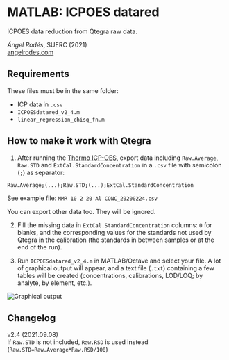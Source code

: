 # MATLAB: ICPOES datared

ICPOES data reduction from Qtegra raw data.

*Ángel Rodés*, SUERC (2021)\
[angelrodes.com](https://angelrodes.wordpress.com/)

## Requirements

These files must be in the same folder:

* ICP data in ```.csv```
* ```ICPOESdatared_v2_4.m```
* ```linear_regression_chisq_fn.m```

## How to make it work with Qtegra

1. After running the [Thermo ICP-OES](https://github.com/angelrodes/ICPOES-datared/blob/main/ICPOES_checklist.md), export data including ```Raw.Average```, ```Raw.STD``` and ```ExtCal.StandardConcentration``` in a ```.csv``` file with semicolon (```;```) as separator:

``` csv
Raw.Average;(...);Raw.STD;(...);ExtCal.StandardConcentration
```

See example file: ```MMR 10 2 20 Al CONC_20200224.csv```

You can export other data too. They will be ignored.

2. Fill the missing data in ```ExtCal.StandardConcentration``` columns: ```0``` for blanks, and the corresponding values for the standards not used by Qtegra in the calibration (the standards in between samples or at the end of the run).

3. Run ```ICPOESdatared_v2_4.m``` in MATLAB/Octave and select your file. A lot of graphical output will appear, and a text file (```.txt```) containing a few tables will be created (concentrations, calibrations, LOD/LOQ; by analyte, by element, etc.).

![Graphical output](https://user-images.githubusercontent.com/53089531/124753740-45a09a00-df21-11eb-9fcc-508e1f4e7713.jpg)

## Changelog

v2.4 (2021.09.08)\
If `Raw.STD` is not included, `Raw.RSD` is used instead (`Raw.STD=Raw.Average*Raw.RSD/100`)
